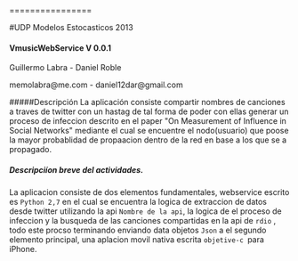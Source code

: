 ================

#UDP Modelos Estocasticos 2013 

#### VmusicWebService  V 0.0.1

<p>Guillermo Labra - Daniel Roble </p>
memolabra@me.com - daniel12dar@gmail.com

#####Descripción
La aplicación consiste compartir nombres de canciones a traves de twitter  con un hastag de tal forma de poder con ellas generar un proceso de infeccion descrito en el paper "On Measurement of Influence in Social Networks" mediante el cual se encuentre el nodo(usuario) que poose la mayor probablidad de propaacion dentro de la red en base a los que se a propagado.
##### Descripciíon breve del  actividades. 
La aplicacion consiste de dos  elementos fundamentales, webservice escrito es ```Python 2,7``` en el cual se encuentra la logica de extraccion de datos desde twitter utilizando la api ```Nombre de la api```, la logica de el proceso de infeccion y la busqueda de las canciones compartidas en la api de ```rdio``` , todo este procso terminando enviando data objetos  ```Json``` a el segundo elemento principal, una aplacion movil nativa escrita ```objetive-c ```para iPhone.
